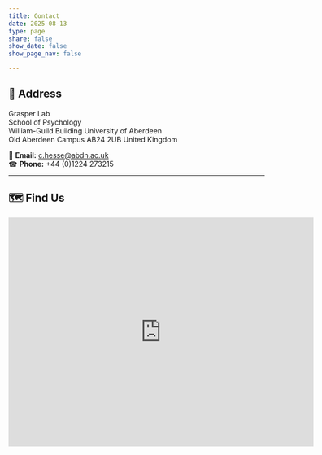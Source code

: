 ```yaml
---
title: Contact
date: 2025-08-13
type: page
share: false
show_date: false
show_page_nav: false

---
```


## 📍 Address

Grasper Lab  
School of Psychology  
William-Guild Building
University of Aberdeen  
Old Aberdeen Campus
AB24 2UB 
United Kingdom  

📧 **Email:** [c.hesse@abdn.ac.uk](mailto:c.hesse@abdn.ac.uk)  
☎ **Phone:** +44 (0)1224 273215

---

## 🗺️ Find Us

<iframe src="https://www.google.com/maps/embed?pb=!1m14!1m12!1m3!1d1402.7319880312039!2d-2.0992802341471983!3d57.16597665955605!2m3!1f0!2f0!3f0!3m2!1i1024!2i768!4f13.1!5e0!3m2!1sen!2suk!4v1755089148310!5m2!1sen!2suk" width="600" height="450" style="border:0;" allowfullscreen="" loading="lazy" referrerpolicy="no-referrer-when-downgrade"></iframe>